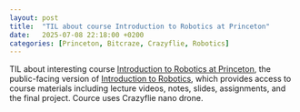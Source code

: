 ```yaml
---
layout: post
title:  "TIL about course Introduction to Robotics at Princeton"
date:   2025-07-08 22:18:00 +0200
categories: [Princeton, Bitcraze, Crazyflie, Robotics]
---
```

TIL about interesting course [Introduction to Robotics at Princeton](https://www.bitcraze.io/2022/01/introduction-to-robotics-at-princeton/), the public-facing version of [Introduction to Robotics](https://irom-lab.princeton.edu/intro-to-robotics/), which provides access to course materials including lecture videos, notes, slides, assignments, and the final project. Cource uses Crazyflie nano drone.
